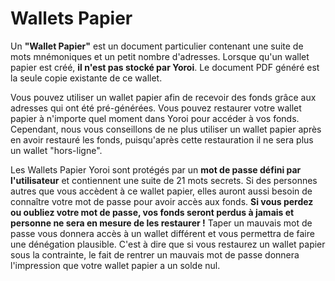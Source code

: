 # Wallets Papier

Un **"Wallet Papier"** est un document particulier contenant une suite de mots mnémoniques et un petit nombre d'adresses. Lorsque qu'un wallet papier est créé, **il n'est pas stocké par Yoroi**. Le document PDF généré est la seule copie existante de ce wallet.

Vous pouvez utiliser un wallet papier afin de recevoir des fonds grâce aux adresses qui ont été pré-générées. Vous pouvez restaurer votre wallet papier à n'importe quel moment dans Yoroi pour accéder à vos fonds. Cependant, nous vous conseillons de ne plus utiliser un wallet papier après en avoir restauré les fonds, puisqu'après cette restauration il ne sera plus un wallet "hors-ligne".

Les Wallets Papier Yoroi sont protégés par un **mot de passe défini par l'utilisateur** et contiennent une suite de 21 mots secrets. Si des personnes autres que vous accèdent à ce wallet papier, elles auront aussi besoin de connaître votre mot de passe pour avoir accès aux fonds. **Si vous perdez ou oubliez votre mot de passe, vos fonds seront perdus à jamais et personne ne sera en mesure de les restaurer !** Taper un mauvais mot de passe vous donnera accès à un wallet différent et vous permettra de faire une dénégation plausible. C'est à dire que si vous restaurez un wallet papier sous la contrainte, le fait de rentrer un mauvais mot de passe donnera l'impression que votre wallet papier a un solde nul.